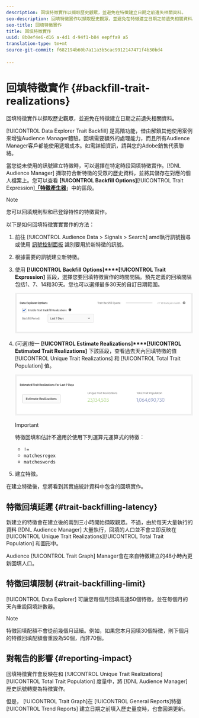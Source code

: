 ```yaml
---
description: 回填特徵實作以擷取歷史觀眾，並避免在特徵建立日期之前遺失相關資料。
seo-description: 回填特徵實作以擷取歷史觀眾，並避免在特徵建立日期之前遺失相關資料。
seo-title: 回填特徵實作
title: 回填特徵實作
uuid: 8b0ef4e6-d16 a-4d1 d-94f1-b84 eepffa9 a5
translation-type: tm+mt
source-git-commit: f682194b60b7a11a3b5cac9912147471f4b30bd4

---
```



# 回填特徵實作 {#backfill-trait-realizations}

回填特徵實作以擷取歷史觀眾，並避免在特徵建立日期之前遺失相關資料。

[!UICONTROL Data Explorer Trait Backfill] 是高階功能，借由解鎖其他使用案例來增強Audience Manager體驗。回填需要額外的處理能力，而且所有Audience Manager客戶都能使用遞增成本。如需詳細資訊，請與您的Adobe銷售代表聯絡。

當您從未使用的訊號建立特徵時，可以選擇在特定時段回填特徵實作。[!DNL Audience Manager] 擷取符合新特徵的受眾的歷史資料，並將其儲存在對應的個人檔案上。您可以查看 **[!UICONTROL Backfill Options]**[!UICONTROL Trait Expression]**[「特徵產生器](../../features/traits/about-trait-builder.md)**」中的區段。

>[!NOTE]
>
>您可以回填規則型和已登錄特性的特徵實作。

以下是如何回填特徵實實實作的方法：

1. 前往 [!UICONTROL Audience Data > Signals > Search] amd執行訊號搜尋或使用 [訊號控制面板](../../features/data-explorer/data-explorer-signals-dashboard.md) 識別要用於新特徵的訊號。
1. 根據需要的訊號建立新特徵。
1. 使用 **[!UICONTROL Backfill Options]****[!UICONTROL Trait Expression]** 區段，選擇您要回填特徵實作的時間間隔。預先定義的回填間隔包括1、7、14和30天。您也可以選擇最多30天的自訂日期範圍。

   ![特徵回填](assets/signals-trait-backfill.png)

1. (可選)按一 **[!UICONTROL Estimate Realizations]****[!UICONTROL Estimated Trait Realizations]** 下該區段，查看過去天內回填特徵的值 [!UICONTROL Unique Trait Realizations] 和 [!UICONTROL Total Trait Population] 值。

   ![估計特徵真實性](assets/estimate-trait-realizations.png)

   >[!IMPORTANT]
   >
   >特徵回填和估計不適用於使用下列運算元運算式的特徵：
   >    * `!=`
   >    * `matchesregex`
   >    * `matcheswords`

1. 建立特徵。

在建立特徵後，您將看到其實施統計資料中包含的回填實作。

## 特徵回填延遲 {#trait-backfilling-latency}

新建立的特徵會在建立後的兩到三小時開始擷取觀眾。不過，由於每天大量執行的資料 [!DNL Audience Manager] 大量執行，回填的人口並不會立即反映在 [!UICONTROL Unique Trait Realizations][!UICONTROL Total Trait Population] 和圖形中。

Audience [!UICONTROL Trait Graph] Manager會在來自特徵建立的48小時內更新回填人口。

## 特徵回填限制 {#trait-backfilling-limit}

[!UICONTROL Data Explorer] 可讓您每個月回填高達50個特徵，並在每個月的天內重設回填計數器。

>[!NOTE]
>
>特徵回填配額不會從前幾個月延續。例如，如果您本月回填30個特徵，則下個月的特徵回填配額會重設為50個，而非70個。

## 對報告的影響 {#reporting-impact}

回填特徵實作會反映在和 [!UICONTROL Unique Trait Realizations][!UICONTROL Total Trait Population] 度量中，將 [!DNL Audience Manager] 歷史訊號轉變為特徵實作。

但是， [!UICONTROL Trait Graph]在 [!UICONTROL General Reports]特徵 [!UICONTROL Trend Reports] 建立日期之前填入歷史量度時，也會回溯更新。